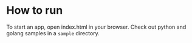 # How to run
To start an app, open index.html in your browser.
Check out python and golang samples in a `sample` directory.
